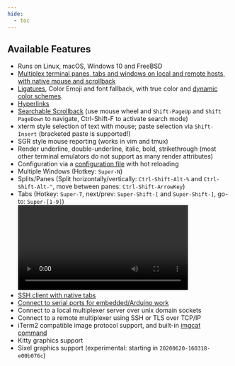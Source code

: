 ```yaml
---
hide:
  - toc
---
```


## Available Features

* Runs on Linux, macOS, Windows 10 and FreeBSD
* [Multiplex terminal panes, tabs and windows on local and remote hosts, with native mouse and scrollback](multiplexing.md)
* <a href="https://github.com/tonsky/FiraCode#fira-code-monospaced-font-with-programming-ligatures">Ligatures</a>, Color Emoji and font fallback, with true color and [dynamic color schemes](config/appearance.md).
* [Hyperlinks](hyperlinks.md)
* [Searchable Scrollback](scrollback.md) (use mouse wheel and `Shift-PageUp` and `Shift PageDown` to navigate, Ctrl-Shift-F to activate search mode)
* xterm style selection of text with mouse; paste selection via `Shift-Insert` (bracketed paste is supported!)
* SGR style mouse reporting (works in vim and tmux)
* Render underline, double-underline, italic, bold, strikethrough (most other terminal emulators do not support as many render attributes)
* Configuration via a [configuration file](config/files.md) with hot reloading
* Multiple Windows (Hotkey: `Super-N`)
* Splits/Panes (Split horizontally/vertically: `Ctrl-Shift-Alt-%` and `Ctrl-Shift-Alt-"`, move between panes: `Ctrl-Shift-ArrowKey`)
* Tabs (Hotkey: `Super-T`, next/prev: `Super-Shift-[` and `Super-Shift-]`, go-to: `Super-[1-9]`)
  <video width="80%" controls src="screenshots/wezterm-tabs.mp4" loop></video>
* [SSH client with native tabs](ssh.md)
* [Connect to serial ports for embedded/Arduino work](serial.md)
* Connect to a local multiplexer server over unix domain sockets
* Connect to a remote multiplexer using SSH or TLS over TCP/IP
* iTerm2 compatible image protocol support, and built-in [imgcat command](imgcat.md)
* Kitty graphics support
* Sixel graphics support (experimental: starting in `20200620-160318-e00b076c`)
